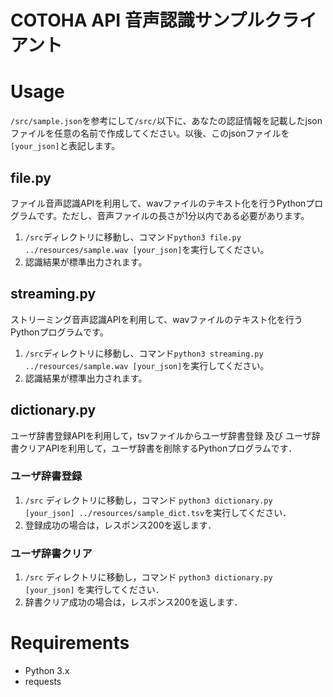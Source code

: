 COTOHA API 音声認識サンプルクライアント
====



# Usage
`/src/sample.json`を参考にして`/src/`以下に、あなたの認証情報を記載したjsonファイルを任意の名前で作成してください。以後、このjsonファイルを`[your_json]`と表記します。
## file.py  
ファイル音声認識APIを利用して、wavファイルのテキスト化を行うPythonプログラムです。ただし、音声ファイルの長さが1分以内である必要があります。

1. `/src`ディレクトリに移動し、コマンド`python3 file.py ../resources/sample.wav [your_json]`を実行してください。
1. 認識結果が標準出力されます。


## streaming.py
ストリーミング音声認識APIを利用して、wavファイルのテキスト化を行うPythonプログラムです。
1. `/src`ディレクトリに移動し、コマンド`python3 streaming.py ../resources/sample.wav [your_json]`を実行してください。
1. 認識結果が標準出力されます。


## dictionary.py
ユーザ辞書登録APIを利用して，tsvファイルからユーザ辞書登録 及び ユーザ辞書クリアAPIを利用して，ユーザ辞書を削除するPythonプログラムです．  

### ユーザ辞書登録
 1. `/src` ディレクトリに移動し，コマンド `python3 dictionary.py [your_json] ../resources/sample_dict.tsv`を実行してください．
 1. 登録成功の場合は，レスポンス200を返します．

### ユーザ辞書クリア
 1. `/src` ディレクトリに移動し，コマンド `python3 dictionary.py [your_json]` を実行してください．
 1. 辞書クリア成功の場合は，レスポンス200を返します． 


# Requirements
- Python 3.x
- requests
